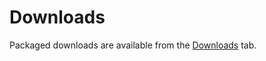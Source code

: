 # Downloads #

Packaged downloads are available from the [Downloads](http://code.google.com/p/canviz/downloads/list) tab.
